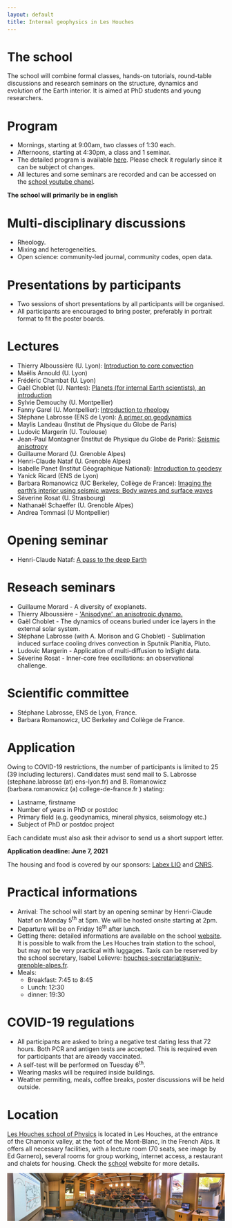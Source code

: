 ```yaml
---
layout: default
title: Internal geophysics in Les Houches
---
```

# The school

The school will combine formal classes, hands-on tutorials,
round-table discussions and research seminars on the structure,
dynamics and evolution of the Earth interior. It is aimed at PhD
students and young researchers.

# Program

* Mornings, starting at 9:00am, two classes of 1:30 each.
* Afternoons, starting at 4:30pm, a class and 1 seminar.
* The detailed program is available
  [here](https://docs.google.com/spreadsheets/d/1BaI8csGiw7poJCB-BrfQDLwmQWXTqBxK_703ya9l8CY/edit?usp=sharing). Please
  check it regularly since it can be subject ot changes.
* All lectures and some seminars are recorded and can be accessed on
  the [school youtube chanel](https://www.youtube.com/c/EcoledePhysiquedesHouches/videos).

**The school will primarily be in english**

# Multi-disciplinary discussions
* Rheology.
* Mixing and heterogeneities.
* Open science: community-led journal, community codes, open data.

# Presentations by participants
* Two sessions of short presentations by all participants will be
organised.
* All participants are encouraged to bring poster, preferably in
  portrait format to fit the poster boards.

# Lectures
* Thierry Alboussière (U. Lyon): [Introduction to core convection](http://perso.ens-lyon.fr/stephane.labrosse/Lectures/TA_core_convection_prepress.pdf)
* Maëlis Arnould (U. Lyon)
* Frédéric Chambat (U. Lyon)
* Gaël Choblet (U. Nantes):
  [Planets (for internal Earth scientists), an introduction](http://perso.ens-lyon.fr/stephane.labrosse/Lectures/planets.pdf)
* Sylvie Demouchy (U. Montpellier)
* Fanny Garel (U. Montpellier): [Introduction to rheology](http://perso.ens-lyon.fr/stephane.labrosse/Lectures/F_Garel_intro_rheology_LesHouches2021.pdf)
* Stéphane Labrosse (ENS de Lyon): [A primer on geodynamics](http://perso.ens-lyon.fr/stephane.labrosse/Lectures/Houches_geodynamics_2021.pdf)
* Maylis Landeau (Institut de Physique du Globe de Paris)
* Ludovic Margerin (U. Toulouse)
* Jean-Paul Montagner (Institut de Physique du Globe de Paris):
  [Seismic anisotropy](http://perso.ens-lyon.fr/stephane.labrosse/Lectures/210709Houches-Montagner.pdf)
* Guillaume Morard (U. Grenoble Alpes)
* Henri-Claude Nataf (U. Grenoble Alpes)
* Isabelle Panet (Institut Géographique National): [Introduction to geodesy](http://perso.ens-lyon.fr/stephane.labrosse/Lectures/Cours_Intro_Geodesie.pdf)
* Yanick Ricard (ENS de Lyon)
* Barbara Romanowicz (UC Berkeley, Collège de France):
  [Imaging the earth’s interior using seismic waves: Body waves and surface waves](http://perso.ens-lyon.fr/stephane.labrosse/Lectures/romanowicz-sismo1.pdf)
* Séverine Rosat (U. Strasbourg)
* Nathanaël Schaeffer (U. Grenoble Alpes)
* Andrea Tommasi (U Montpellier)

# Opening seminar
* Henri-Claude Nataf: [A pass to the deep Earth](http://perso.ens-lyon.fr/stephane.labrosse/Lectures/Pass_to_the_Deep_Earth_Nataf_210705_dark.pdf)

# Reseach seminars

* Guillaume Morard - A diversity of exoplanets.
* Thierry Alboussière - ['Anisodyne', an anisotropic dynamo.](http://perso.ens-lyon.fr/stephane.labrosse/Lectures/Anisodyne.pdf)
* Gaël Choblet - The dynamics of oceans buried under ice layers in the
external solar system.
* Stéphane Labrosse (with A. Morison and G Choblet) - Sublimation induced surface cooling drives convection in Sputnik Planitia, Pluto.
* Ludovic Margerin - Application of multi-diffusion to InSight data.
* Séverine Rosat - Inner-core free oscillations: an observational challenge.

# Scientific committee

* Stéphane Labrosse, ENS de Lyon, France.
* Barbara Romanowicz, UC Berkeley and Collège de France.

# Application

Owing to COVID-19 restrictions, the number of participants is limited
to 25 (39 including lecturers). Candidates must send mail to
S. Labrosse (stephane.labrosse (at) ens-lyon.fr) and B. Romanowicz
(barbara.romanowicz (a) college-de-france.fr ) stating:
* Lastname, firstname
* Number of years in PhD or postdoc
* Primary field (e.g. geodynamics, mineral physics, seismology etc.)
* Subject of PhD or postdoc project

Each candidate must also ask their advisor to send us a short support
letter. 

**Application deadline: June 7, 2021**

The housing and food is covered by our sponsors: [Labex LIO](https://lio.universite-lyon.fr/) and [CNRS](http://www.cnrs.fr/en).

# Practical informations
* Arrival: The school will start by an opening seminar by Henri-Claude Nataf on
Monday 5<sup>th</sup> at 5pm. We will be hosted onsite starting at 2pm.
* Departure will be on Friday 16<sup>th</sup> after lunch.
* Getting there: detailed informations are available on the school
  [website](https://www.houches-school-physics.com/practical-information/access/). It
  is possible to walk from the Les Houches train station to the
  school, but may not be very practical with luggages. Taxis can be
  reserved by the school secretary, Isabel Lelievre:
  <houches-secretariat@univ-grenoble-alpes.fr>.
* Meals:
  * Breakfast: 7:45 to 8:45
  * Lunch: 12:30
  * dinner: 19:30
  

# COVID-19 regulations
* All participants are asked to bring a negative test dating less that
  72 hours. Both PCR and antigen tests are accepted. This is required
  even for participants that are already vaccinated.
* A self-test will be performed on Tuesday 6<sup>th</sup>.
* Wearing masks will be required inside buildings.
* Weather permiting, meals, coffee breaks, poster discussions will be
  held outside. 

# Location

[Les Houches school of Physics](https://www.houches-school-physics.com/)
is located in Les Houches, at the entrance of the Chamonix valley, at
the foot of the Mont-Blanc, in the French Alps. It offers all
necessary facilities, with a lecture room (70 seats, see image by Ed Garnero), several rooms
for group working, internet access, a restaurant and chalets for
housing. Check the [school](https://www.houches-school-physics.com/practical-information/facilities/) website for more details.

![LectureRoom](./assets/images/LectureRoom.jpg)
